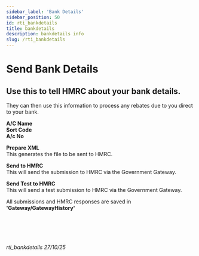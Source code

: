 ```yaml
---
sidebar_label: 'Bank Details'
sidebar_position: 50
id: rti_bankdetails
title: bankdetails
description: bankdetails info
slug: /rti_bankdetails
---
```


# Send Bank Details

## Use this to tell HMRC about your bank details.

They can then use this information to process any rebates due to you direct to your bank.

**A/C Name**  
**Sort Code**  
**A/c No** 

**Prepare XML**  
This generates the file to be sent to HMRC.

**Send to HMRC**  
This will send the submission to HMRC via the Government Gateway.

**Send Test to HMRC**  
This will send a test submission to HMRC via the Government Gateway.

All submissions and HMRC responses are saved in **'Gateway/GatewayHistory'**
<br/>
<br/>
<br/>
<br/>
<br/>
###### rti_bankdetails 27/10/25